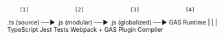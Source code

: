         [1]               [2]               [3]               [4]
 .ts (source) ──▶  .js (modular) ──▶  .js (globalized) ──▶  GAS Runtime
      |                 |                  |
  TypeScript         Jest Tests         Webpack + GAS Plugin
   Compiler                              

